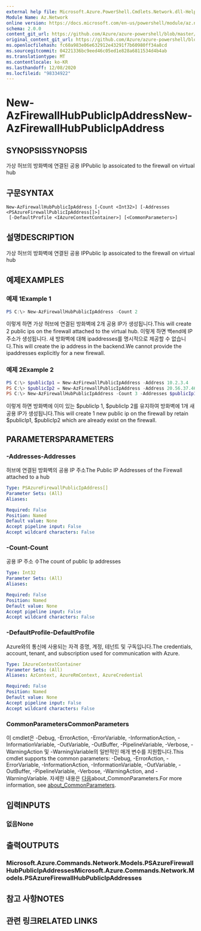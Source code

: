```yaml
---
external help file: Microsoft.Azure.PowerShell.Cmdlets.Network.dll-Help.xml
Module Name: Az.Network
online version: https://docs.microsoft.com/en-us/powershell/module/az.network/new-azfirewallhubpublicipaddress
schema: 2.0.0
content_git_url: https://github.com/Azure/azure-powershell/blob/master/src/Network/Network/help/New-AzFirewallHubPublicIpAddress.md
original_content_git_url: https://github.com/Azure/azure-powershell/blob/master/src/Network/Network/help/New-AzFirewallHubPublicIpAddress.md
ms.openlocfilehash: fc60a983e06e632912e43291f7b60980ff34a8cd
ms.sourcegitcommit: 04221336bc9eed46c05ed1e828a6811534d4b4ab
ms.translationtype: MT
ms.contentlocale: ko-KR
ms.lasthandoff: 12/08/2020
ms.locfileid: "98334922"
---
```

# <span data-ttu-id="5b0b6-101">New-AzFirewallHubPublicIpAddress</span><span class="sxs-lookup"><span data-stu-id="5b0b6-101">New-AzFirewallHubPublicIpAddress</span></span>

## <span data-ttu-id="5b0b6-102">SYNOPSIS</span><span class="sxs-lookup"><span data-stu-id="5b0b6-102">SYNOPSIS</span></span>
<span data-ttu-id="5b0b6-103">가상 허브의 방화벽에 연결된 공용 IP</span><span class="sxs-lookup"><span data-stu-id="5b0b6-103">Public Ip assoicated to the firewall on virtual hub</span></span>

## <span data-ttu-id="5b0b6-104">구문</span><span class="sxs-lookup"><span data-stu-id="5b0b6-104">SYNTAX</span></span>

```
New-AzFirewallHubPublicIpAddress [-Count <Int32>] [-Addresses <PSAzureFirewallPublicIpAddress[]>]
 [-DefaultProfile <IAzureContextContainer>] [<CommonParameters>]
```

## <span data-ttu-id="5b0b6-105">설명</span><span class="sxs-lookup"><span data-stu-id="5b0b6-105">DESCRIPTION</span></span>
<span data-ttu-id="5b0b6-106">가상 허브의 방화벽에 연결된 공용 IP</span><span class="sxs-lookup"><span data-stu-id="5b0b6-106">Public Ip assoicated to the firewall on virtual hub</span></span>

## <span data-ttu-id="5b0b6-107">예제</span><span class="sxs-lookup"><span data-stu-id="5b0b6-107">EXAMPLES</span></span>

### <span data-ttu-id="5b0b6-108">예제 1</span><span class="sxs-lookup"><span data-stu-id="5b0b6-108">Example 1</span></span>
```powershell
PS C:\> New-AzFirewallHubPublicIpAddress -Count 2
```

<span data-ttu-id="5b0b6-109">이렇게 하면 가상 허브에 연결된 방화벽에 2개 공용 IP가 생성됩니다.</span><span class="sxs-lookup"><span data-stu-id="5b0b6-109">This will create 2 public ips on the firewall attached to the virtual hub.</span></span> <span data-ttu-id="5b0b6-110">이렇게 하면 백end에 IP 주소가 생성됩니다. 새 방화벽에 대해 ipaddresses를 명시적으로 제공할 수 없습니다.</span><span class="sxs-lookup"><span data-stu-id="5b0b6-110">This will create the ip address in the backend.We cannot provide the ipaddresses explicitly for a new firewall.</span></span>

### <span data-ttu-id="5b0b6-111">예제 2</span><span class="sxs-lookup"><span data-stu-id="5b0b6-111">Example 2</span></span>
```powershell
PS C:\> $publicIp1 = New-AzFirewallPublicIpAddress -Address 10.2.3.4
PS C:\> $publicIp2 = New-AzFirewallPublicIpAddress -Address 20.56.37.46
PS C:\> New-AzFirewallHubPublicIpAddress -Count 3 -Addresses $publicIp1, $publicIp2
```

<span data-ttu-id="5b0b6-112">이렇게 하면 방화벽에 이미 있는 $publicIp 1, $publicIp 2를 유지하여 방화벽에 1개 새 공용 IP가 생성됩니다.</span><span class="sxs-lookup"><span data-stu-id="5b0b6-112">This will create 1 new public ip on the firewall by retain $publicIp1, $publicIp2 which are already exist on the firewall.</span></span>

## <span data-ttu-id="5b0b6-113">PARAMETERS</span><span class="sxs-lookup"><span data-stu-id="5b0b6-113">PARAMETERS</span></span>

### <span data-ttu-id="5b0b6-114">-Addresses</span><span class="sxs-lookup"><span data-stu-id="5b0b6-114">-Addresses</span></span>
<span data-ttu-id="5b0b6-115">허브에 연결된 방화벽의 공용 IP 주소</span><span class="sxs-lookup"><span data-stu-id="5b0b6-115">The Public IP Addresses of the Firewall attached to a hub</span></span>

```yaml
Type: PSAzureFirewallPublicIpAddress[]
Parameter Sets: (All)
Aliases:

Required: False
Position: Named
Default value: None
Accept pipeline input: False
Accept wildcard characters: False
```

### <span data-ttu-id="5b0b6-116">-Count</span><span class="sxs-lookup"><span data-stu-id="5b0b6-116">-Count</span></span>
<span data-ttu-id="5b0b6-117">공용 IP 주소 수</span><span class="sxs-lookup"><span data-stu-id="5b0b6-117">The count of public Ip addresses</span></span>

```yaml
Type: Int32
Parameter Sets: (All)
Aliases:

Required: False
Position: Named
Default value: None
Accept pipeline input: False
Accept wildcard characters: False
```

### <span data-ttu-id="5b0b6-118">-DefaultProfile</span><span class="sxs-lookup"><span data-stu-id="5b0b6-118">-DefaultProfile</span></span>
<span data-ttu-id="5b0b6-119">Azure와의 통신에 사용되는 자격 증명, 계정, 테넌트 및 구독입니다.</span><span class="sxs-lookup"><span data-stu-id="5b0b6-119">The credentials, account, tenant, and subscription used for communication with Azure.</span></span>

```yaml
Type: IAzureContextContainer
Parameter Sets: (All)
Aliases: AzContext, AzureRmContext, AzureCredential

Required: False
Position: Named
Default value: None
Accept pipeline input: False
Accept wildcard characters: False
```

### <span data-ttu-id="5b0b6-120">CommonParameters</span><span class="sxs-lookup"><span data-stu-id="5b0b6-120">CommonParameters</span></span>
<span data-ttu-id="5b0b6-121">이 cmdlet은 -Debug, -ErrorAction, -ErrorVariable, -InformationAction, -InformationVariable, -OutVariable, -OutBuffer, -PipelineVariable, -Verbose, -WarningAction 및 -WarningVariable의 일반적인 매개 변수를 지원합니다.</span><span class="sxs-lookup"><span data-stu-id="5b0b6-121">This cmdlet supports the common parameters: -Debug, -ErrorAction, -ErrorVariable, -InformationAction, -InformationVariable, -OutVariable, -OutBuffer, -PipelineVariable, -Verbose, -WarningAction, and -WarningVariable.</span></span> <span data-ttu-id="5b0b6-122">자세한 내용은 [다음](http://go.microsoft.com/fwlink/?LinkID=113216)about_CommonParameters.</span><span class="sxs-lookup"><span data-stu-id="5b0b6-122">For more information, see [about_CommonParameters](http://go.microsoft.com/fwlink/?LinkID=113216).</span></span>

## <span data-ttu-id="5b0b6-123">입력</span><span class="sxs-lookup"><span data-stu-id="5b0b6-123">INPUTS</span></span>

### <span data-ttu-id="5b0b6-124">없음</span><span class="sxs-lookup"><span data-stu-id="5b0b6-124">None</span></span>

## <span data-ttu-id="5b0b6-125">출력</span><span class="sxs-lookup"><span data-stu-id="5b0b6-125">OUTPUTS</span></span>

### <span data-ttu-id="5b0b6-126">Microsoft.Azure.Commands.Network.Models.PSAzureFirewallHubPublicIpAddresses</span><span class="sxs-lookup"><span data-stu-id="5b0b6-126">Microsoft.Azure.Commands.Network.Models.PSAzureFirewallHubPublicIpAddresses</span></span>

## <span data-ttu-id="5b0b6-127">참고 사항</span><span class="sxs-lookup"><span data-stu-id="5b0b6-127">NOTES</span></span>

## <span data-ttu-id="5b0b6-128">관련 링크</span><span class="sxs-lookup"><span data-stu-id="5b0b6-128">RELATED LINKS</span></span>
